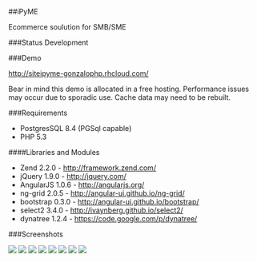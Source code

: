 ##iPyME


Ecommerce soulution for SMB/SME

###Status
Development

###Demo

http://siteipyme-gonzalophp.rhcloud.com/

Bear in mind this demo is allocated in a free hosting. Performance issues may occur due to sporadic use. Cache data may need to be rebuilt.

###Requirements
* PostgresSQL 8.4 (PGSql capable)
* PHP 5.3


####Libraries and Modules
* Zend 2.2.0 - http://framework.zend.com/
* jQuery 1.9.0 - http://jquery.com/
* AngularJS 1.0.6 - http://angularjs.org/
* ng-grid 2.0.5 - http://angular-ui.github.io/ng-grid/
* bootstrap 0.3.0 - http://angular-ui.github.io/bootstrap/
* select2 3.4.0 - http://ivaynberg.github.io/select2/
* dynatree 1.2.4 - https://code.google.com/p/dynatree/


###Screenshots

<img src="https://raw.github.com/gonzalophp/siteipyme/master/screenshots/shop.png"/>
<img src="https://raw.github.com/gonzalophp/siteipyme/master/screenshots/address_form.png"/>
<img src="https://raw.github.com/gonzalophp/siteipyme/master/screenshots/basket_confirm.png"/>
<img src="https://raw.github.com/gonzalophp/siteipyme/master/screenshots/login.png"/>
<img src="https://raw.github.com/gonzalophp/siteipyme/master/screenshots/categories.png"/>
<img src="https://raw.github.com/gonzalophp/siteipyme/master/screenshots/product.png"/>
<img src="https://raw.github.com/gonzalophp/siteipyme/master/screenshots/product_dialog.png"/>
<img src="https://raw.github.com/gonzalophp/siteipyme/master/screenshots/product_list.png"/>


